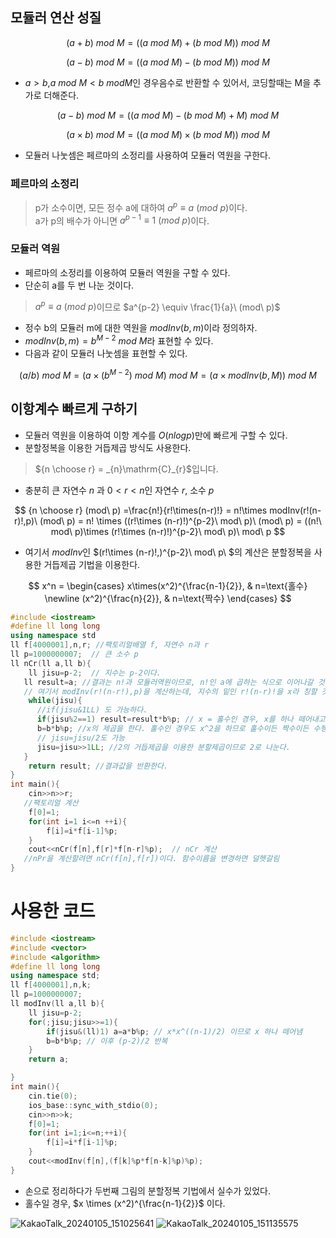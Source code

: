 ## 모듈러 연산 성질

$$
   (a+b)\ mod\ M =((a\ mod\ M)+(b\ mod\ M))\ mod\ M
$$

$$
   (a-b)\ mod\ M =((a\ mod\ M)-(b\ mod\ M))\ mod\ M
$$

- $a>b$,$a \ mod \ M<b\ mod M$인 경우음수로 반환할 수 있어서, 코딩할때는 M을 추가로 더해준다.

$$
   (a-b)\ mod\ M =((a\ mod\ M)-(b\ mod\ M)+M)\ mod\ M
$$

$$
   (a\times b)\ mod\ M =((a\ mod\ M)\times(b\ mod\ M))\ mod\ M
$$

- 모듈러 나눗셈은 페르마의 소정리를 사용하여 모듈러 역원을 구한다.

### 페르마의 소정리

> p가 소수이면, 모든 정수 a에 대하여 $a^p \equiv a\ (mod\ p)$이다.<br>
> a가 p의 배수가 아니면 $a^{p-1} \equiv 1\ (mod\ p)$이다.

### 모듈러 역원

- 페르마의 소정리를 이용하여 모듈러 역원을 구할 수 있다.
- 단순히 a를 두 번 나눈 것이다.

> $a^p \equiv a\ (mod\ p)$이므로 $a^{p-2} \equiv \frac{1}{a}\ (mod\ p)$

- 정수 b의 모듈러 m에 대한 역원을 $modInv(b,m)$이라 정의하자.
- $modInv(b,m) = b^{M-2}\ mod\ M$라 표현할 수 있다.
- 다음과 같이 모듈러 나눗셈을 표현할 수 있다.

$$
   (a/b)\ mod\ M=(a\times (b^{M-2})\ mod\ M)\ mod\ M=(a\times modInv(b,M))\ mod\ M
$$

## 이항계수 빠르게 구하기

- 모듈러 역원을 이용하여 이항 계수를 $O(nlogp)$만에 빠르게 구할 수 있다.
- 분할정복을 이용한 거듭제곱 방식도 사용한다.

> ${n \choose r} = _{n}\mathrm{C}_{r}$입니다.

- 충분히 큰 자연수 $n$ 과 $0<r<n$인 자연수 $r$, 소수 $p$

$$
   {n \choose r} (mod\ p) =\frac{n!}{r!\times(n-r)!} = n!\times modInv(r!(n-r)!,p)\ (mod\ p) = n! \times ((r!\times (n-r)!)^{p-2}\ mod\ p)\ (mod\ p) = ((n!\ mod\ p)\times (r!\times (n-r)!)^{p-2}\ mod\ p)\ mod\ p
$$

- 여기서 $modInv$인 $(r!\times (n-r)!\,)^{p-2}\ mod\ p\ $의 계산은 분할정복을 사용한 거듭제곱 기법을 이용한다.

$$
   x^n =
   \begin{cases}
      x\times(x^2)^{\frac{n-1}{2}}, & n=\text{홀수} \newline
      (x^2)^{\frac{n}{2}}, & n=\text{짝수}
   \end{cases}
$$

```cpp
#include <iostream>
#define ll long long
using namespace std 
ll f[4000001],n,r; //팩토리얼배열 f, 자연수 n과 r
ll p=1000000007;  // 큰 소수 p
ll nCr(ll a,ll b){
	ll jisu=p-2;  // 지수는 p-2이다. 
   ll result=a; //결과는 n!과 모듈러역원이므로, n!인 a에 곱하는 식으로 이어나갈 것이다.
   // 여기서 modInv(r!(n-r!),p)을 계산하는데, 지수의 밑인 r!(n-r)!을 x라 칭할 것이다.
	while(jisu){
      //if(jisu&1LL) 도 가능하다.
      if(jisu%2==1) result=result*b%p; // x = 홀수인 경우, x를 하나 떼어내고, n!에 곱한다.
      b=b*b%p; //x의 제곱을 한다. 홀수인 경우도 x^2을 하므로 홀수이든 짝수이든 수행한다.
      // jisu=jisu/2도 가능
      jisu=jisu>>1LL; //2의 거듭제곱을 이용한 분할제곱이므로 2로 나눈다.
   }
	return result; //결과값을 반환한다.
}
int main(){
	cin>>n>>r; 
   //팩토리얼 계산
	f[0]=1;
	for(int i=1 i<=n ++i){
		f[i]=i*f[i-1]%p; 
	}
	cout<<nCr(f[n],f[r]*f[n-r]%p);  // nCr 계산
   //nPr을 계산할려면 nCr(f[n],f[r])이다. 함수이름을 변경하면 덜헷갈림
}
```
# 사용한 코드
```cpp
#include <iostream>
#include <vector>
#include <algorithm>
#define ll long long
using namespace std;
ll f[4000001],n,k;
ll p=1000000007;
ll modInv(ll a,ll b){
	ll jisu=p-2;
	for(;jisu;jisu>>=1){
		if(jisu&(ll)1) a=a*b%p; // x*x^((n-1)/2) 이므로 x 하나 떼어냄
		b=b*b%p; // 이후 (p-2)/2 반복
	}
	return a;

}
int main(){
	cin.tie(0);
	ios_base::sync_with_stdio(0);
	cin>>n>>k;
	f[0]=1;
	for(int i=1;i<=n;++i){
		f[i]=i*f[i-1]%p;
	}
	cout<<modInv(f[n],(f[k]%p*f[n-k]%p)%p);
}
```
- 손으로 정리하다가 두번째 그림의 분할정복 기법에서 실수가 있었다.
- 홀수일 경우, $x \times (x^2)^{\frac{n-1}{2}}$ 이다.

![KakaoTalk_20240105_151025641](https://github.com/ash9river/algorithm/assets/121378532/4be22a88-cb96-49d0-819d-3d9794b80727)
![KakaoTalk_20240105_151135575](https://github.com/ash9river/algorithm/assets/121378532/6eaee84a-17b6-445a-8c82-6cd177a94abc)
